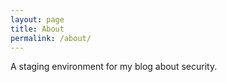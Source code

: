```yaml
---
layout: page
title: About
permalink: /about/
---
```


A staging environment for my blog about security.
